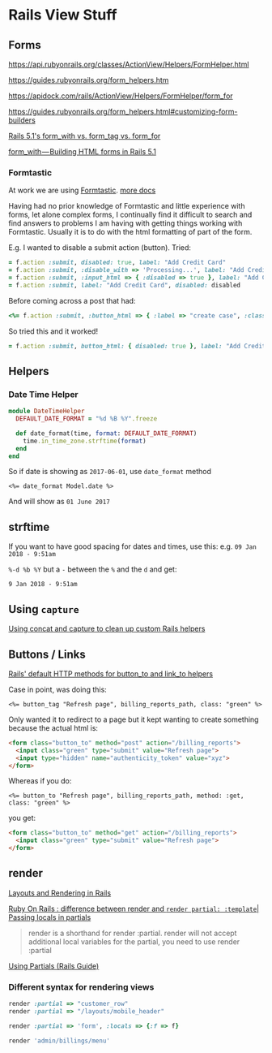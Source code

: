 # Rails View Stuff

## Forms

<https://api.rubyonrails.org/classes/ActionView/Helpers/FormHelper.html>

<https://guides.rubyonrails.org/form_helpers.htm>

<https://apidock.com/rails/ActionView/Helpers/FormHelper/form_for>

<https://guides.rubyonrails.org/form_helpers.html#customizing-form-builders>

[Rails 5.1's form_with vs. form_tag vs. form_for](https://m.patrikonrails.com/rails-5-1s-form-with-vs-old-form-helpers-3a5f72a8c78a)

[form_with — Building HTML forms in Rails 5.1](https://medium.com/@tinchorb/form-with-building-html-forms-in-rails-5-1-f30bd60ef52d)

### Formtastic

At work we are using [Formtastic](https://github.com/justinfrench/formtastic).
[more docs](http://www.rubydoc.info/github/justinfrench/formtastic)

Having had no prior knowledge of Formtastic and little experience with forms, let alone complex forms, I continually find it difficult to search and find answers to problems I am having with getting things working with Formtastic.
Usually it is to do with the html formatting of part of the form.

E.g. I wanted to disable a submit action (button).
Tried:

```ruby
= f.action :submit, disabled: true, label: "Add Credit Card"
= f.action :submit, :disable_with => 'Processing...', label: "Add Credit Card"
= f.action :submit, :input_html => { :disabled => true }, label: "Add Credit Card"
= f.action :submit, label: "Add Credit Card", disabled: disabled
```

Before coming across a post that had:

```ruby
<%= f.action :submit, :button_html => { :label => "create case", :class => "btn primary", :disable_with => 'Processing...'} % >
```

So tried this and it worked!

```ruby
= f.action :submit, button_html: { disabled: true }, label: "Add Credit Card"
```

## Helpers

### Date Time Helper

```ruby
module DateTimeHelper
  DEFAULT_DATE_FORMAT = "%d %B %Y".freeze

  def date_format(time, format: DEFAULT_DATE_FORMAT)
    time.in_time_zone.strftime(format)
  end
end
```
So if date is showing as `2017-06-01`, use `date_format` method

```erb
<%= date_format Model.date %>
```

And will show as `01 June 2017`

## strftime
If you want to have good spacing for dates and times, use this:
e.g.
`09 Jan 2018 - 9:51am`

`%-d %b %Y` but a `-` between the `%` and the `d` and get:

`9 Jan 2018 - 9:51am`


## Using `capture`
[Using concat and capture to clean up custom Rails helpers](https://thepugautomatic.com/2013/06/helpers/)


## Buttons / Links

[Rails' default HTTP methods for button_to and link_to helpers](https://cardoni.net/rails-button-to-vs-link-to-url-helpers/)

Case in point, was doing this:

`<%= button_tag "Refresh page", billing_reports_path, class: "green" %>`

Only wanted it to redirect to a page but it kept wanting to create something because the actual html is:

```html
<form class="button_to" method="post" action="/billing_reports">
  <input class="green" type="submit" value="Refresh page">
  <input type="hidden" name="authenticity_token" value="xyz">
</form>
```

Whereas if you do:

`<%= button_to "Refresh page", billing_reports_path, method: :get, class: "green" %>`

you get:

```html
<form class="button_to" method="get" action="/billing_reports">
  <input class="green" type="submit" value="Refresh page">
</form>
```

## render

[Layouts and Rendering in Rails](https://guides.rubyonrails.org/layouts_and_rendering.html)

[Ruby On Rails : difference between render and `render partial: :template`| Passing locals in partials](https://cbabhusal.wordpress.com/2015/06/19/ruby-on-rails-difference-between-render-and-render-partial/)

>render is a shorthand for render :partial.
>render will not accept additional local variables for the partial, you need to use render :partial

[Using Partials (Rails Guide)](http://guides.rubyonrails.org/layouts_and_rendering.html#using-partials)

### Different syntax for rendering views

```ruby
render :partial => "customer_row"
render :partial => "/layouts/mobile_header"

render :partial => 'form', :locals => {:f => f}

render 'admin/billings/menu'

```
